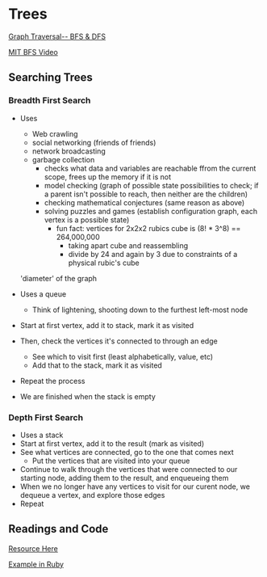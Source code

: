 # Trees 

[Graph Traversal-- BFS & DFS](https://www.youtube.com/watch?v=bIA8HEEUxZI)

[MIT BFS Video](https://www.youtube.com/watch?v=s-CYnVz-uh4)

## Searching Trees 


### Breadth First Search
* Uses 
  * Web crawling 
  * social networking (friends of friends)
  * network broadcasting 
  * garbage collection 
    * checks what data and variables are reachable ffrom the current scope, frees up the memory if it is not 
    * model checking (graph of possible state possibilities to check; if a parent isn't possible to reach, then neither are the children)
    * checking mathematical conjectures (same reason as above)
    * solving puzzles and games (establish configuration graph, each vertex is a possible state)
      * fun fact: vertices for 2x2x2 rubics cube is (8! * 3^8) == 264,000,000
         * taking apart cube and reassembling 
         * divide by 24 and again by 3 due to constraints of a physical rubic's cube 
  
  'diameter' of the graph 
         
* Uses a queue
  * Think of lightening, shooting down to the furthest left-most node 
* Start at first vertex, add it to stack, mark it as visited 
* Then, check the vertices it's connected to through an edge
  * See which to visit first (least alphabetically, value, etc)
  * Add that to the stack, mark it as visited 
* Repeat the process 

* We are finished when the stack is empty 

### Depth First Search 
* Uses a stack
* Start at first vertex, add it to the result (mark as visited)
* See what vertices are connected, go to the one that comes next
  * Put the vertices that are visited into your queue
* Continue to walk through the vertices that were connected to our starting node, adding them to the result, and enqueueing them
* When we no longer have any vertices to visit for our curent node, we dequeue a vertex, and explore those edges 
* Repeat 

## Readings and Code 

[Resource Here](https://www.geeksforgeeks.org/depth-first-traversal-for-a-graph/)

[Example in Ruby](http://haozeng.github.io/blog/2014/01/05/trees-in-ruby/)





